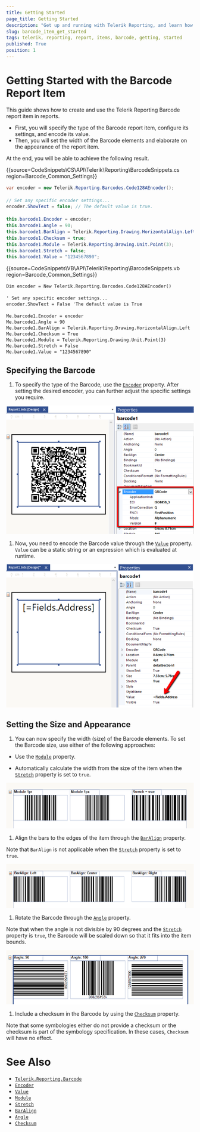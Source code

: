 ```yaml
---
title: Getting Started
page_title: Getting Started
description: "Get up and running with Telerik Reporting, and learn how to create and use the Barcode report item in reports."
slug: barcode_item_get_started
tags: telerik, reporting, report, items, barcode, getting, started
published: True
position: 1
---
```


# Getting Started with the Barcode Report Item

This guide shows how to create and use the Telerik Reporting Barcode report item in reports. 

* First, you will specify the type of the Barcode report item, configure its settings, and encode its value. 
* Then, you will set the width of the Barcode elements and elaborate on the appearance of the report item.   

At the end, you will be able to achieve the following result. 

{{source=CodeSnippets\CS\API\Telerik\Reporting\BarcodeSnippets.cs region=Barcode_Common_Settings}}
````cs
var encoder = new Telerik.Reporting.Barcodes.Code128AEncoder();

// Set any specific encoder settings...
encoder.ShowText = false; // The default value is true.

this.barcode1.Encoder = encoder;
this.barcode1.Angle = 90;
this.barcode1.BarAlign = Telerik.Reporting.Drawing.HorizontalAlign.Left;
this.barcode1.Checksum = true;
this.barcode1.Module = Telerik.Reporting.Drawing.Unit.Point(3);
this.barcode1.Stretch = false;
this.barcode1.Value = "1234567890";
````
{{source=CodeSnippets\VB\API\Telerik\Reporting\BarcodeSnippets.vb region=Barcode_Common_Settings}}
````vbnet
Dim encoder = New Telerik.Reporting.Barcodes.Code128AEncoder()

' Set any specific encoder settings...
encoder.ShowText = False 'The default value is True

Me.barcode1.Encoder = encoder
Me.barcode1.Angle = 90
Me.barcode1.BarAlign = Telerik.Reporting.Drawing.HorizontalAlign.Left
Me.barcode1.Checksum = True
Me.barcode1.Module = Telerik.Reporting.Drawing.Unit.Point(3)
Me.barcode1.Stretch = False
Me.barcode1.Value = "1234567890"
````

## Specifying the Barcode 

1. To specify the type of the Barcode, use the [`Encoder`](/reporting/api/Telerik.Reporting.Barcode#Telerik_Reporting_Barcode_Encoder) property. After setting the desired encoder, you can further adjust the specific settings you require. 

  ![barcode-encoder-property](images/Barcodes/barcode-encoder-property.png)

1. Now, you need to encode the Barcode value through the [`Value`](/reporting/api/Telerik.Reporting.Barcode#Telerik_Reporting_Barcode_Value) property. `Value` can be a static string or an expression which is evaluated at runtime.

  ![barcode-value-property](images/Barcodes/barcode-value-property.png)

## Setting the Size and Appearance 

1. You can now specify the width (size) of the Barcode elements. To set the Barcode size, use either of the following approaches: 

  + Use the [`Module`](/reporting/api/Telerik.Reporting.Barcode#Telerik_Reporting_Barcode_Module) property. 

  + Automatically calculate the width from the size of the item when the [`Stretch`](/reporting/api/Telerik.Reporting.Barcode#Telerik_Reporting_Barcode_Stretch) property is set to `true`. 

  ![barcode-module-stretch-property](images/Barcodes/barcode-module-stretch-property.png)

1. Align the bars to the edges of the item through the [`BarAlign`](/reporting/api/Telerik.Reporting.Barcode#Telerik_Reporting_Barcode_BarAlign) property. 

  Note that `BarAlign` is not applicable when the [`Stretch`](/reporting/api/Telerik.Reporting.Barcode#Telerik_Reporting_Barcode_Stretch) property is set to `true`. 

  ![barcode-baralign-property](images/Barcodes/barcode-baralign-property.png)
  
1. Rotate the Barcode through the [`Angle`](/reporting/api/Telerik.Reporting.Barcode#Telerik_Reporting_Barcode_Angle) property. 

  Note that when the angle is not divisible by 90 degrees and the [`Stretch`](/reporting/api/Telerik.Reporting.Barcode#Telerik_Reporting_Barcode_Stretch) property is `true`, the Barcode will be scaled down so that it fits into the item bounds. 

  ![barcode-angle-property](images/Barcodes/barcode-angle-property.png)
	 
1. Include a checksum in the Barcode by using the [`Checksum`](/reporting/api/Telerik.Reporting.Barcode#Telerik_Reporting_Barcode_Checksum) property. 

  Note that some symbologies either do not provide a checksum or the checksum is part of the symbology specification. In these cases, `Checksum` will have no effect. 



# See Also
 
* [`Telerik.Reporting.Barcode`](/reporting/api/Telerik.Reporting.Barcode)  
* [`Encoder`](/reporting/api/Telerik.Reporting.Barcode#Telerik_Reporting_Barcode_Encoder)  
* [`Value`](/reporting/api/Telerik.Reporting.Barcode#Telerik_Reporting_Barcode_Value)  
* [`Module`](/reporting/api/Telerik.Reporting.Barcode#Telerik_Reporting_Barcode_Module)  
* [`Stretch`](/reporting/api/Telerik.Reporting.Barcode#Telerik_Reporting_Barcode_Stretch)  
* [`BarAlign`](/reporting/api/Telerik.Reporting.Barcode#Telerik_Reporting_Barcode_BarAlign)  
* [`Angle`](/reporting/api/Telerik.Reporting.Barcode#Telerik_Reporting_Barcode_Angle)  
* [`Checksum`](/reporting/api/Telerik.Reporting.Barcode#Telerik_Reporting_Barcode_Checksum)

